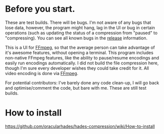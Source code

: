 # Before you start.
These are test builds. There will be bugs. I'm not aware of any bugs that lose data, however, the program might hang, lag in the UI or bug in certain operations (such as updating the status of a compression from "paused" to "compressing). You can see all known bugs in the [release](https://github.com/oracularhades/hades-compression/releases) information.

This is a UI for [FFmpeg](https://ffmpeg.org/), so that the average person can take advantage of it's awesome features, without opening a terminal. This program includes non-native FFmpeg features, like the ability to pause/resume encodings and easily run encodings automatically. I did not build the file compression here, though I'm sure every developer wishes they could take credit for it. All video encoding is done via [FFmpeg](https://ffmpeg.org/).

For potential contributors: I've barely done any code clean-up, I will go back and optimise/comment the code, but bare with me. These are still test builds.

# How to install
https://github.com/oracularhades/hades-compression/wiki/How-to-install
